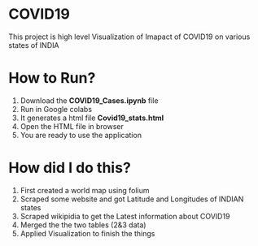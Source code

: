 # COVID19
This project is high level Visualization of Imapact of COVID19 on various states of INDIA

# How to Run?
1. Download the **COVID19_Cases.ipynb** file
2. Run in Google colabs
3. It generates a html file **Covid19_stats.html**
4. Open the HTML file in browser
5. You are ready to use the application

# How did I do this?
1. First created a world map using folium
2. Scraped some website and got Latitude and Longitudes of INDIAN states
3. Scraped wikipidia to get the Latest information about COVID19
4. Merged the the two tables (2&3 data)
5. Applied Visualization to finish the things
